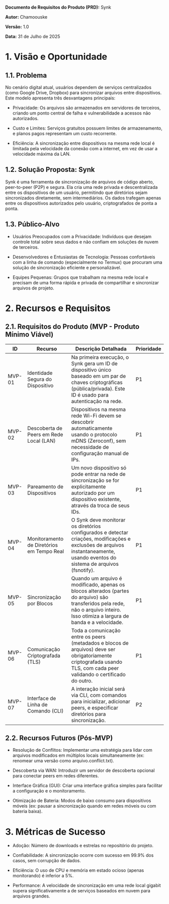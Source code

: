 **Documento de Requisitos do Produto (PRD):** Synk

**Autor:** Chamoouske

**Versão:** 1.0

**Data:** 31 de Julho de 2025

# 1. Visão e Oportunidade
## 1.1. Problema
No cenário digital atual, usuários dependem de serviços centralizados (como Google Drive, Dropbox) para sincronizar arquivos entre dispositivos. Este modelo apresenta três desvantagens principais:

- Privacidade: Os arquivos são armazenados em servidores de terceiros, criando um ponto central de falha e vulnerabilidade a acessos não autorizados.

- Custo e Limites: Serviços gratuitos possuem limites de armazenamento, e planos pagos representam um custo recorrente.

- Eficiência: A sincronização entre dispositivos na mesma rede local é limitada pela velocidade da conexão com a internet, em vez de usar a velocidade máxima da LAN.

## 1.2. Solução Proposta: Synk
Synk é uma ferramenta de sincronização de arquivos de código aberto, peer-to-peer (P2P) e segura. Ela cria uma rede privada e descentralizada entre os dispositivos de um usuário, permitindo que diretórios sejam sincronizados diretamente, sem intermediários. Os dados trafegam apenas entre os dispositivos autorizados pelo usuário, criptografados de ponta a ponta.

## 1.3. Público-Alvo

- Usuários Preocupados com a Privacidade: Indivíduos que desejam controle total sobre seus dados e não confiam em soluções de nuvem de terceiros.

- Desenvolvedores e Entusiastas de Tecnologia: Pessoas confortáveis com a linha de comando (especialmente no Termux) que procuram uma solução de sincronização eficiente e personalizável.

- Equipes Pequenas: Grupos que trabalham na mesma rede local e precisam de uma forma rápida e privada de compartilhar e sincronizar arquivos de projeto.

# 2. Recursos e Requisitos
## 2.1. Requisitos do Produto (MVP - Produto Mínimo Viável)

| ID | Recurso | Descrição Detalhada | Prioridade |
|---|---|---|---|
| MVP-01 | Identidade Segura do Dispositivo | Na primeira execução, o Synk gera um ID de dispositivo único baseado em um par de chaves criptográficas (pública/privada). Este ID é usado para autenticação na rede. | P1 |
| MVP-02 | Descoberta de Peers em Rede Local (LAN) | Dispositivos na mesma rede Wi-Fi devem se descobrir automaticamente usando o protocolo mDNS (Zeroconf), sem necessidade de configuração manual de IPs. | P1 |
| MVP-03 | Pareamento de Dispositivos | Um novo dispositivo só pode entrar na rede de sincronização se for explicitamente autorizado por um dispositivo existente, através da troca de seus IDs. | P1 |
| MVP-04 | Monitoramento de Diretórios em Tempo Real | O Synk deve monitorar os diretórios configurados e detectar criações, modificações e exclusões de arquivos instantaneamente, usando eventos do sistema de arquivos (fsnotify). | P1 |
| MVP-05 | Sincronização por Blocos | Quando um arquivo é modificado, apenas os blocos alterados (partes do arquivo) são transferidos pela rede, não o arquivo inteiro. Isso otimiza a largura de banda e a velocidade. | P1 |
| MVP-06 | Comunicação Criptografada (TLS) | Toda a comunicação entre os peers (metadados e blocos de arquivos) deve ser obrigatoriamente criptografada usando TLS, com cada peer validando o certificado do outro. | P1 |
| MVP-07 | Interface de Linha de Comando (CLI) | A interação inicial será via CLI, com comandos para inicializar, adicionar peers, e especificar diretórios para sincronização. | P2 |

## 2.2. Recursos Futuros (Pós-MVP)

- Resolução de Conflitos: Implementar uma estratégia para lidar com arquivos modificados em múltiplos locais simultaneamente (ex: renomear uma versão como arquivo.conflict.txt).

- Descoberta via WAN: Introduzir um servidor de descoberta opcional para conectar peers em redes diferentes.

- Interface Gráfica (GUI): Criar uma interface gráfica simples para facilitar a configuração e o monitoramento.

- Otimização de Bateria: Modos de baixo consumo para dispositivos móveis (ex: pausar a sincronização quando em redes móveis ou com bateria baixa).

# 3. Métricas de Sucesso
- Adoção: Número de downloads e estrelas no repositório do projeto.

- Confiabilidade: A sincronização ocorre com sucesso em 99.9% dos casos, sem corrupção de dados.

- Eficiência: O uso de CPU e memória em estado ocioso (apenas monitorando) é inferior a 5%.

- Performance: A velocidade de sincronização em uma rede local gigabit supera significativamente a de serviços baseados em nuvem para arquivos grandes.